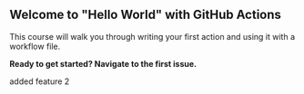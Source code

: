 ## Welcome to "Hello World" with GitHub Actions

This course will walk you through writing your first action and using it with a workflow file. 

**Ready to get started? Navigate to the first issue.**

added feature 2